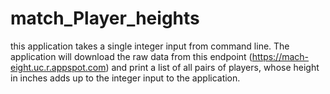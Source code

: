 # match_Player_heights
this application takes a single integer input from command line. The application will download the raw data from this endpoint
(https://mach-eight.uc.r.appspot.com) and print a list of all pairs of players, whose height in inches adds up to the integer input to the application. 
